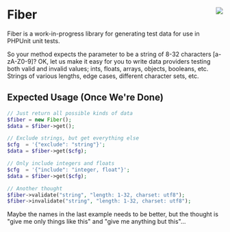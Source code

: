 # Fiber <a style="float: right;" align="right" href="http://travis-ci.org/eirikref/Fiber"><img style="float: right;" align="right" src="https://secure.travis-ci.org/eirikref/Fiber.png?branch=master"></a>

Fiber is a work-in-progress library for generating test data for use
in PHPUnit unit tests.

So your method expects the parameter to be a string of 8-32 characters
[a-zA-Z0-9]? OK, let us make it easy for you to write data providers
testing both valid and invalid values; ints, floats, arrays, objects,
booleans, etc. Strings of various lengths, edge cases, different
character sets, etc.


## Expected Usage (Once We're Done)
```php
// Just return all possible kinds of data
$fiber = new Fiber();
$data = $fiber->get();

// Exclude strings, but get everything else
$cfg  = '{"exclude": "string"}';
$data = $fiber->get($cfg);

// Only include integers and floats
$cfg  = '{"include": "integer, float"}';
$data = $fiber->get($cfg);

// Another thought
$fiber->validate("string", "length: 1-32, charset: utf8");
$fiber->invalidate("string", "length: 1-32, charset: utf8");
```

Maybe the names in the last example needs to be better, but the
thought is "give me only things like this" and "give me anything but
this"...
